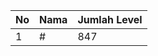 | No | Nama            | Jumlah Level |
|----|-----------------|--------------|
| 1  | #    |    847        |
